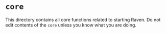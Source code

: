 # `core`
This directory contains all core functions related to starting Raven.
Do not edit contents of the `core` unless you know what you are doing.
